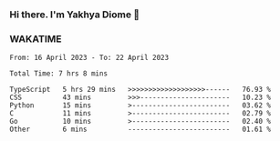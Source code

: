 ### Hi there. I'm Yakhya Diome 👋

### WAKATIME
<!--START_SECTION:waka-->

```text
From: 16 April 2023 - To: 22 April 2023

Total Time: 7 hrs 8 mins

TypeScript   5 hrs 29 mins   >>>>>>>>>>>>>>>>>>>------   76.93 %
CSS          43 mins         >>>----------------------   10.23 %
Python       15 mins         >------------------------   03.62 %
C            11 mins         >------------------------   02.79 %
Go           10 mins         >------------------------   02.40 %
Other        6 mins          -------------------------   01.61 %
```

<!--END_SECTION:waka-->
